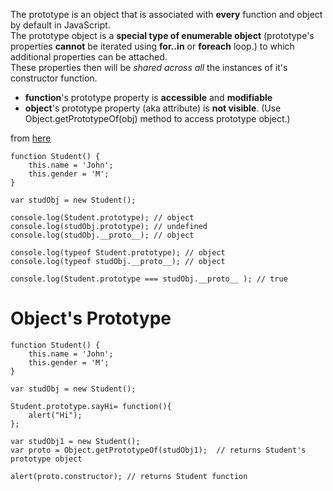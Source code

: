 The prototype is an object that is associated with **every** function and object by default in JavaScript.\
The prototype object is a **special type of enumerable object** (prototype's properties **cannot** be iterated using **for..in** or **foreach** loop.) to which additional properties can be attached.\
These properties then will be _shared across all_ the instances of it's constructor function.

- **function**'s prototype property is **accessible** and **modifiable**
- **object**'s prototype property (aka attribute) is **not visible**. (Use Object.getPrototypeOf(obj) method to access prototype object.)

from [here](https://www.tutorialsteacher.com/javascript/prototype-in-javascript)

    function Student() {
        this.name = 'John';
        this.gender = 'M';
    }
    
    var studObj = new Student();
    
    console.log(Student.prototype); // object
    console.log(studObj.prototype); // undefined
    console.log(studObj.__proto__); // object
    
    console.log(typeof Student.prototype); // object
    console.log(typeof studObj.__proto__); // object
    
    console.log(Student.prototype === studObj.__proto__ ); // true

# Object's Prototype

    function Student() {
        this.name = 'John';
        this.gender = 'M';
    }
    
    var studObj = new Student();
    
    Student.prototype.sayHi= function(){
        alert("Hi");
    };
    
    var studObj1 = new Student();
    var proto = Object.getPrototypeOf(studObj1);  // returns Student's prototype object
    
    alert(proto.constructor); // returns Student function 